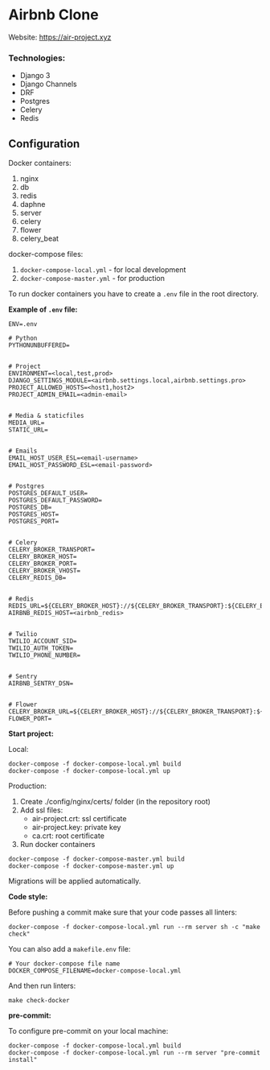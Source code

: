 # Airbnb Clone
Website: https://air-project.xyz

### Technologies:
- Django 3
- Django Channels
- DRF
- Postgres
- Celery
- Redis


## Configuration
Docker containers:
 1. nginx
 2. db
 3. redis
 4. daphne
 5. server
 6. celery
 7. flower
 8. celery_beat

docker-compose files:
 1. `docker-compose-local.yml` - for local development
 2. `docker-compose-master.yml` - for production

To run docker containers you have to create a `.env` file in the root directory.

**Example of `.env` file:**

```dotenv
ENV=.env

# Python
PYTHONUNBUFFERED=


# Project
ENVIRONMENT=<local,test,prod>
DJANGO_SETTINGS_MODULE=<airbnb.settings.local,airbnb.settings.pro>
PROJECT_ALLOWED_HOSTS=<host1,host2>
PROJECT_ADMIN_EMAIL=<admin-email>


# Media & staticfiles
MEDIA_URL=
STATIC_URL=


# Emails
EMAIL_HOST_USER_ESL=<email-username>
EMAIL_HOST_PASSWORD_ESL=<email-password>


# Postgres
POSTGRES_DEFAULT_USER=
POSTGRES_DEFAULT_PASSWORD=
POSTGRES_DB=
POSTGRES_HOST=
POSTGRES_PORT=


# Celery
CELERY_BROKER_TRANSPORT=
CELERY_BROKER_HOST=
CELERY_BROKER_PORT=
CELERY_BROKER_VHOST=
CELERY_REDIS_DB=


# Redis
REDIS_URL=${CELERY_BROKER_HOST}://${CELERY_BROKER_TRANSPORT}:${CELERY_BROKER_PORT}/${CELERY_REDIS_DB}
AIRBNB_REDIS_HOST=<airbnb_redis>


# Twilio
TWILIO_ACCOUNT_SID=
TWILIO_AUTH_TOKEN=
TWILIO_PHONE_NUMBER=


# Sentry
AIRBNB_SENTRY_DSN=


# Flower
CELERY_BROKER_URL=${CELERY_BROKER_HOST}://${CELERY_BROKER_TRANSPORT}:${CELERY_BROKER_PORT}/${CELERY_REDIS_DB}
FLOWER_PORT=

```

**Start project:**

Local:
```shell
docker-compose -f docker-compose-local.yml build
docker-compose -f docker-compose-local.yml up
```

Production:
1. Create ./config/nginx/certs/ folder (in the repository root)
2. Add ssl files:
   - air-project.crt: ssl certificate
   - air-project.key: private key
   - ca.crt: root certificate
3. Run docker containers

```shell
docker-compose -f docker-compose-master.yml build
docker-compose -f docker-compose-master.yml up
```

Migrations will be applied automatically.


**Code style:**

Before pushing a commit make sure that your code passes all linters:

```shell
docker-compose -f docker-compose-local.yml run --rm server sh -c "make check"
```

You can also add a `makefile.env` file:
```dotenv
# Your docker-compose file name
DOCKER_COMPOSE_FILENAME=docker-compose-local.yml
```

And then run linters:
```shell
make check-docker
```


**pre-commit:**

To configure pre-commit on your local machine:
```shell
docker-compose -f docker-compose-local.yml build
docker-compose -f docker-compose-local.yml run --rm server "pre-commit install"
```
